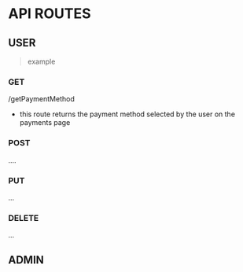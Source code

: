 # API ROUTES

## USER

<!-- define user routes here -->
<!-- summarize the action being undertaken in each route -->
<!-- put each route under the appropriate request type -->

> example

### GET

/getPaymentMethod

- this route returns the payment method selected by the user on the payments page

### POST

....

### PUT

...

### DELETE

...

## ADMIN

<!-- define user routes here -->
